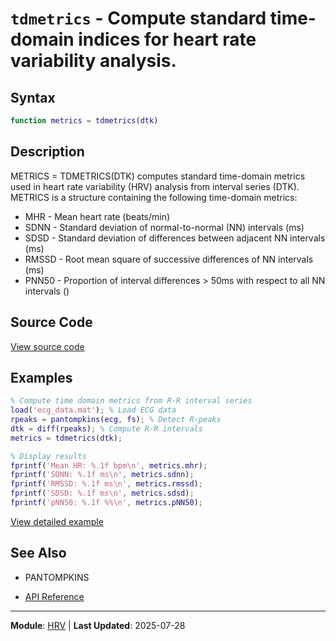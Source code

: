 # `tdmetrics` - Compute standard time-domain indices for heart rate variability analysis.

## Syntax

```matlab
function metrics = tdmetrics(dtk)
```

## Description

METRICS = TDMETRICS(DTK) computes standard time-domain metrics used in heart rate
variability (HRV) analysis from interval series (DTK). METRICS is a structure
containing the following time-domain metrics:
- MHR   - Mean heart rate (beats/min)
- SDNN  - Standard deviation of normal-to-normal (NN) intervals (ms)
- SDSD  - Standard deviation of differences between adjacent NN intervals (ms)
- RMSSD - Root mean square of successive differences of NN intervals (ms)
- PNN50 - Proportion of interval differences > 50ms with respect to all NN intervals ()

## Source Code

[View source code](../../../src/hrv/tdmetrics.m)

## Examples

```matlab
% Compute time domain metrics from R-R interval series
load('ecg_data.mat'); % Load ECG data
rpeaks = pantompkins(ecg, fs); % Detect R-peaks
dtk = diff(rpeaks); % Compute R-R intervals
metrics = tdmetrics(dtk);

% Display results
fprintf('Mean HR: %.1f bpm\n', metrics.mhr);
fprintf('SDNN: %.1f ms\n', metrics.sdnn);
fprintf('RMSSD: %.1f ms\n', metrics.rmssd);
fprintf('SDSD: %.1f ms\n', metrics.sdsd);
fprintf('pNN50: %.1f %%\n', metrics.pNN50);
```

[View detailed example](../../../examples/hrv/tdmetricsExample.m)

## See Also

- PANTOMPKINS

- [API Reference](../README.md)

---

**Module**: [HRV](README.md) | **Last Updated**: 2025-07-28
